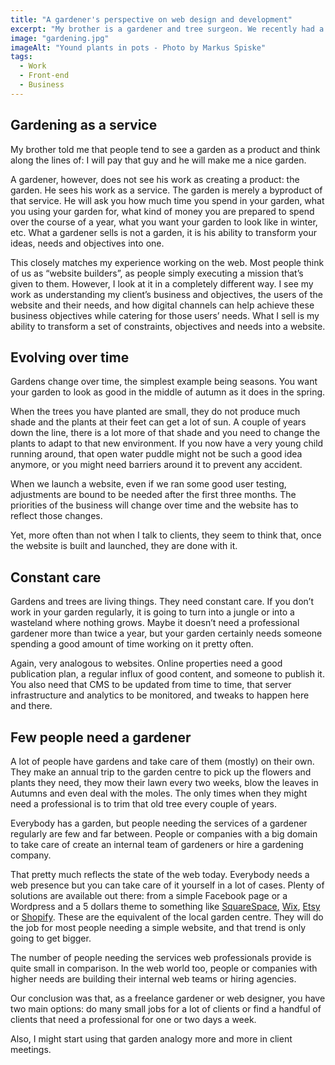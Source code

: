 ```yaml
---
title: "A gardener's perspective on web design and development"
excerpt: "My brother is a gardener and tree surgeon. We recently had a conversation about our respective works over a beer (or two). Our conclusion was that there were a lot of similarities between his job and mine."
image: "gardening.jpg"
imageAlt: "Yound plants in pots - Photo by Markus Spiske"
tags:
  - Work
  - Front-end
  - Business
---
```


## Gardening as a service

My brother told me that people tend to see a garden as a product and think along the lines of: I will pay that guy and he will make me a nice garden.

A gardener, however, does not see his work as creating a product: the garden. He sees his work as a service. The garden is merely a byproduct of that service. He will ask you how much time you spend in your garden, what you using your garden for, what kind of money you are prepared to spend over the course of a year, what you want your garden to look like in winter, etc. What a gardener sells is not a garden, it is his ability to transform your ideas, needs and objectives into one.

This closely matches my experience working on the web. Most people think of us as “website builders”, as people simply executing a mission that’s given to them. However, I look at it in a completely different way. I see my work as understanding my client’s business and objectives, the users of the website and their needs, and how digital channels can help achieve these business objectives while catering for those users’ needs. What I sell is my ability to transform a set of constraints, objectives and needs into a website.

## Evolving over time

Gardens change over time, the simplest example being seasons. You want your garden to look as good in the middle of autumn as it does in the spring.

When the trees you have planted are small, they do not produce much shade and the plants at their feet can get a lot of sun. A couple of years down the line, there is a lot more of that shade and you need to change the plants to adapt to that new environment. If you now have a very young child running around, that open water puddle might not be such a good idea anymore, or you might need barriers around it to prevent any accident.

When we launch a website, even if we ran some good user testing, adjustments are bound to be needed after the first three months. The priorities of the business will change over time and the website has to reflect those changes.

Yet, more often than not when I talk to clients, they seem to think that, once the website is built and launched, they are done with it.

## Constant care

Gardens and trees are living things. They need constant care. If you don’t work in your garden regularly, it is going to turn into a jungle or into a wasteland where nothing grows. Maybe it doesn’t need a professional gardener more than twice a year, but your garden certainly needs someone spending a good amount of time working on it pretty often.

Again, very analogous to websites. Online properties need a good publication plan, a regular influx of good content, and someone to publish it. You also need that CMS to be updated from time to time, that server infrastructure and analytics to be monitored, and tweaks to happen here and there.

## Few people need a gardener

A lot of people have gardens and take care of them (mostly) on their own. They make an annual trip to the garden centre to pick up the flowers and plants they need, they mow their lawn every two weeks, blow the leaves in Autumns and even deal with the moles. The only times when they might need a professional is to trim that old tree every couple of years.

Everybody has a garden, but people needing the services of a gardener regularly are few and far between. People or companies with a big domain to take care of create an internal team of gardeners or hire a gardening company.

That pretty much reflects the state of the web today. Everybody needs a web presence but you can take care of it yourself in a lot of cases. Plenty of solutions are available out there: from a simple Facebook page or a Wordpress and a 5 dollars theme to something like [SquareSpace](https://www.squarespace.com/), [Wix](http://www.wix.com/), [Etsy](https://www.etsy.com/) or [Shopify](https://www.shopify.com/). These are the equivalent of the local garden centre. They will do the job for most people needing a simple website, and that trend is only going to get bigger.

The number of people needing the services web professionals provide is quite small in comparison. In the web world too, people or companies with higher needs are building their internal web teams or hiring agencies.

Our conclusion was that, as a freelance gardener or web designer, you have two main options: do many small jobs for a lot of clients or find a handful of clients that need a professional for one or two days a week.

Also, I might start using that garden analogy more and more in client meetings.
